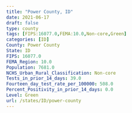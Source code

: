 ```yaml
---
title: "Power County, ID"
date: 2021-06-17
draft: false
type: county
tags: [FIPS:16077.0,FEMA:10.0,Non-core,Green]
categories: [ID]
County: Power County
State: ID
FIPS: 16077.0
FEMA_Region: 10.0
Population: 7681.0
NCHS_Urban_Rural_Classification: Non-core
Tests_in_prior_14_days: 39.0
Fourteen_day_test_rate_per_100000: 508.0
Percent_Positivity_in_prior_14_days: 0.0
Level: Green
url: /states/ID/power-county
---
```



